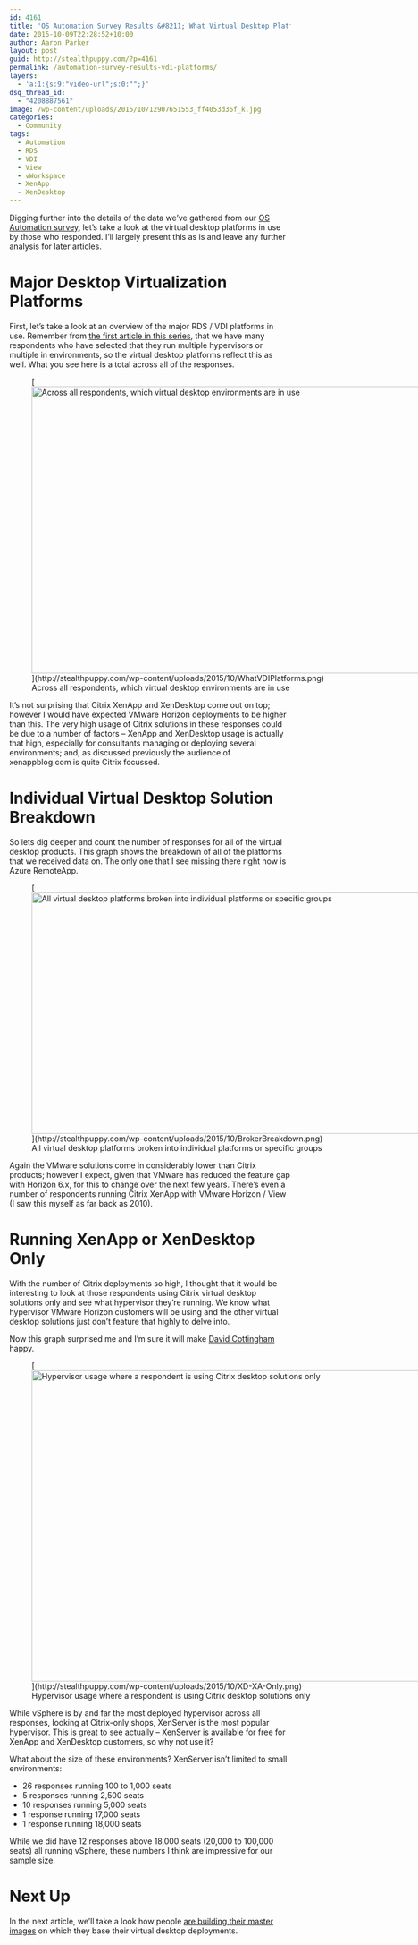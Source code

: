 ```yaml
---
id: 4161
title: 'OS Automation Survey Results &#8211; What Virtual Desktop Platforms are Deployed?'
date: 2015-10-09T22:28:52+10:00
author: Aaron Parker
layout: post
guid: http://stealthpuppy.com/?p=4161
permalink: /automation-survey-results-vdi-platforms/
layers:
  - 'a:1:{s:9:"video-url";s:0:"";}'
dsq_thread_id:
  - "4208887561"
image: /wp-content/uploads/2015/10/12907651553_ff4053d36f_k.jpg
categories:
  - Community
tags:
  - Automation
  - RDS
  - VDI
  - View
  - vWorkspace
  - XenApp
  - XenDesktop
---
```

Digging further into the details of the data we&#8217;ve gathered from our [OS Automation survey](http://xenappblog.com/2015/take-part-in-the-os-deployment-automation-survey/), let&#8217;s take a look at the virtual desktop platforms in use by those who responded. I&#8217;ll largely present this as is and leave any further analysis for later articles.

# Major Desktop Virtualization Platforms

First, let&#8217;s take a look at an overview of the major RDS / VDI platforms in use. Remember from [the first article in this series](http://stealthpuppy.com/automation-survey-results-hypervisor/), that we have many respondents who have selected that they run multiple hypervisors or multiple in environments, so the virtual desktop platforms reflect this as well. What you see here is a total across all of the responses.

<figure id="attachment_4162" aria-describedby="caption-attachment-4162" style="width: 1024px" class="wp-caption alignnone">[<img class="size-large wp-image-4162" src="http://stealthpuppy.com/wp-content/uploads/2015/10/WhatVDIPlatforms-1024x513.png" alt="Across all respondents, which virtual desktop environments are in use" width="1024" height="513" srcset="http://192.168.0.89/wp-content/uploads/2015/10/WhatVDIPlatforms-1024x513.png 1024w, http://192.168.0.89/wp-content/uploads/2015/10/WhatVDIPlatforms-150x75.png 150w, http://192.168.0.89/wp-content/uploads/2015/10/WhatVDIPlatforms-300x150.png 300w" sizes="(max-width: 1024px) 100vw, 1024px" />](http://stealthpuppy.com/wp-content/uploads/2015/10/WhatVDIPlatforms.png)<figcaption id="caption-attachment-4162" class="wp-caption-text">Across all respondents, which virtual desktop environments are in use</figcaption></figure>

It&#8217;s not surprising that Citrix XenApp and XenDesktop come out on top; however I would have expected VMware Horizon deployments to be higher than this. The very high usage of Citrix solutions in these responses could be due to a number of factors &#8211; XenApp and XenDesktop usage is actually that high, especially for consultants managing or deploying several environments; and, as discussed previously the audience of xenappblog.com is quite Citrix focussed.

# Individual Virtual Desktop Solution Breakdown

So lets dig deeper and count the number of responses for all of the virtual desktop products. This graph shows the breakdown of all of the platforms that we received data on. The only one that I see missing there right now is Azure RemoteApp.

<figure id="attachment_4163" aria-describedby="caption-attachment-4163" style="width: 1024px" class="wp-caption alignnone">[<img class="size-large wp-image-4163" src="http://stealthpuppy.com/wp-content/uploads/2015/10/BrokerBreakdown-1024x431.png" alt="All virtual desktop platforms broken into individual platforms or specific groups" width="1024" height="431" srcset="http://192.168.0.89/wp-content/uploads/2015/10/BrokerBreakdown-1024x431.png 1024w, http://192.168.0.89/wp-content/uploads/2015/10/BrokerBreakdown-150x63.png 150w, http://192.168.0.89/wp-content/uploads/2015/10/BrokerBreakdown-300x126.png 300w" sizes="(max-width: 1024px) 100vw, 1024px" />](http://stealthpuppy.com/wp-content/uploads/2015/10/BrokerBreakdown.png)<figcaption id="caption-attachment-4163" class="wp-caption-text">All virtual desktop platforms broken into individual platforms or specific groups</figcaption></figure>

Again the VMware solutions come in considerably lower than Citrix products; however I expect, given that VMware has reduced the feature gap with Horizon 6.x, for this to change over the next few years. There&#8217;s even a number of respondents running Citrix XenApp with VMware Horizon / View (I saw this myself as far back as 2010).

# Running XenApp or XenDesktop Only

With the number of Citrix deployments so high, I thought that it would be interesting to look at those respondents using Citrix virtual desktop solutions only and see what hypervisor they&#8217;re running. We know what hypervisor VMware Horizon customers will be using and the other virtual desktop solutions just don&#8217;t feature that highly to delve into.

Now this graph surprised me and I&#8217;m sure it will make [David Cottingham](https://twitter.com/DavidCottingham) happy.

<figure id="attachment_4164" aria-describedby="caption-attachment-4164" style="width: 1024px" class="wp-caption alignnone">[<img class="size-large wp-image-4164" src="http://stealthpuppy.com/wp-content/uploads/2015/10/XD-XA-Only-1024x556.png" alt="Hypervisor usage where a respondent is using Citrix desktop solutions only" width="1024" height="556" srcset="http://192.168.0.89/wp-content/uploads/2015/10/XD-XA-Only-1024x556.png 1024w, http://192.168.0.89/wp-content/uploads/2015/10/XD-XA-Only-150x81.png 150w, http://192.168.0.89/wp-content/uploads/2015/10/XD-XA-Only-300x163.png 300w, http://192.168.0.89/wp-content/uploads/2015/10/XD-XA-Only.png 1542w" sizes="(max-width: 1024px) 100vw, 1024px" />](http://stealthpuppy.com/wp-content/uploads/2015/10/XD-XA-Only.png)<figcaption id="caption-attachment-4164" class="wp-caption-text">Hypervisor usage where a respondent is using Citrix desktop solutions only</figcaption></figure>

While vSphere is by and far the most deployed hypervisor across all responses, looking at Citrix-only shops, XenServer is the most popular hypervisor. This is great to see actually &#8211; XenServer is available for free for XenApp and XenDesktop customers, so why not use it?

What about the size of these environments? XenServer isn&#8217;t limited to small environments:

  * 26 responses running 100 to 1,000 seats
  * 5 responses running 2,500 seats
  * 10 responses running 5,000 seats
  * 1 response running 17,000 seats
  * 1 response running 18,000 seats

While we did have 12 responses above 18,000 seats (20,000 to 100,000 seats) all running vSphere, these numbers I think are impressive for our sample size.

# Next Up

In the next article, we&#8217;ll take a look how people [are building their master images](http://stealthpuppy.com/automation-survey-results-build-master-images) on which they base their virtual desktop deployments.